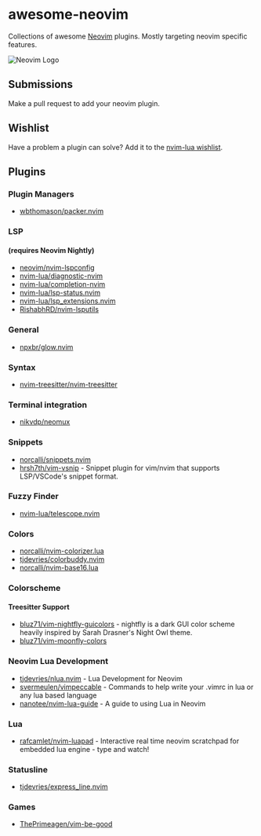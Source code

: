 # awesome-neovim
Collections of awesome [Neovim](https://neovim.io/) plugins. Mostly targeting neovim specific features.

![Neovim Logo](https://neovim.io/images/logo@2x.png)

## Submissions

Make a pull request to add your neovim plugin.

## Wishlist

Have a problem a plugin can solve? Add it to the [nvim-lua wishlist](https://github.com/nvim-lua/wishlist). 

## Plugins 

### Plugin Managers
- [wbthomason/packer.nvim](https://github.com/wbthomason/packer.nvim)

### LSP

#### (requires Neovim Nightly)

- [neovim/nvim-lspconfig](https://github.com/neovim/nvim-lspconfig)
- [nvim-lua/diagnostic-nvim](https://github.com/nvim-lua/diagnostic-nvim)
- [nvim-lua/completion-nvim](https://github.com/nvim-lua/completion-nvim)
- [nvim-lua/lsp-status.nvim](https://github.com/nvim-lua/lsp-status.nvim)
- [nvim-lua/lsp_extensions.nvim](https://github.com/nvim-lua/lsp_extensions.nvim)
- [RishabhRD/nvim-lsputils](https://github.com/RishabhRD/nvim-lsputils)

### General

- [npxbr/glow.nvim](https://github.com/npxbr/glow.nvim)

### Syntax

- [nvim-treesitter/nvim-treesitter](https://github.com/nvim-treesitter/nvim-treesitter)

### Terminal integration

- [nikvdp/neomux](https://github.com/nikvdp/neomux)

### Snippets

- [norcalli/snippets.nvim](https://github.com/norcalli/snippets.nvim)
- [hrsh7th/vim-vsnip](https://github.com/hrsh7th/vim-vsnip) - Snippet plugin for vim/nvim that supports LSP/VSCode's snippet format. 

### Fuzzy Finder

- [nvim-lua/telescope.nvim](https://github.com/nvim-lua/telescope.nvim)

### Colors

- [norcalli/nvim-colorizer.lua](https://github.com/norcalli/nvim-colorizer.lua)
- [tjdevries/colorbuddy.nvim](https://github.com/tjdevries/colorbuddy.nvim)
- [norcalli/nvim-base16.lua](https://github.com/norcalli/nvim-base16.lua)

### Colorscheme

#### Treesitter Support

- [bluz71/vim-nightfly-guicolors](https://github.com/bluz71/vim-nightfly-guicolors) - nightfly is a dark GUI color scheme heavily inspired by Sarah Drasner's Night Owl theme. 
- [bluz71/vim-moonfly-colors](https://github.com/bluz71/vim-moonfly-colors) 

### Neovim Lua Development

- [tjdevries/nlua.nvim](https://github.com/tjdevries/nlua.nvim) - Lua Development for Neovim
- [svermeulen/vimpeccable](https://github.com/svermeulen/vimpeccable) - Commands to help write your .vimrc in lua or any lua based language
- [nanotee/nvim-lua-guide](https://github.com/nanotee/nvim-lua-guide) - A guide to using Lua in Neovim 

### Lua 
- [rafcamlet/nvim-luapad](https://github.com/rafcamlet/nvim-luapad) -  Interactive real time neovim scratchpad for embedded lua engine - type and watch! 

### Statusline

- [tjdevries/express_line.nvim](https://github.com/tjdevries/express_line.nvim)

### Games

- [ThePrimeagen/vim-be-good](https://github.com/ThePrimeagen/vim-be-good)
